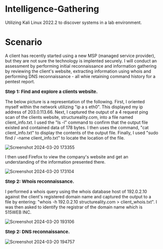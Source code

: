 # Intelligence-Gathering
Utilizing Kali Linux 2022.2 to discover systems in a lab environment.

<h1>Scenario</h1>

A client has recently started using a new MSP (managed service provider), but they are not sure the technology is implented securely. I will conduct an assessment by performing initial reconnaissance and information gathering by reviewing the client's website, extracting information using whois and performing DNS reconnaissance - all whie retaining command history for a pentest report.

**<p style="font-size: 15px;">Step 1: Find and explore a clients website.</p>**

The below picture is a representation of the following. First, I oriented myself within the network utilizing "ip a s eth0". This displayed my ip address of 203.0.113.66. Next, I captured the output of a 4 request ping scan of the clients website, structureality.com, into a file named client_info.txt. I used the "ls -l" command to confirm that the output file existed and contained data of 178 bytes. I then uses the command, "cat client_info.txt" to display the contents of the output file. Finally, I used "sudo find / -name client_info.txt" to locate the location of the file.  

![Screenshot 2024-03-20 173355](https://github.com/kvweldon/Intelligence-Gathering/assets/141193154/b509540d-2537-4624-84f2-b8cda3c7f682)


I then used Firefox to view the company's website and get an understanding of the information presented there.

![Screenshot 2024-03-20 173104](https://github.com/kvweldon/Intelligence-Gathering/assets/141193154/5a412da6-d4c6-4ff2-ae28-207f9bb49c30)


**<p style="font-size: 15px;">Step 2: Whois reconnaissance.</p>**

I performed a whois query using the whois database host of 192.0.2.10 against the client's registered domain name and captured the output to a file by entering: "whois -h 192.0.2.10 structureality.com > client_whois.txt". I was then asked to identify the registrar of the domain name which is 515WEB INC.

![Screenshot 2024-03-20 193106](https://github.com/kvweldon/Intelligence-Gathering/assets/141193154/b9e52b90-4c84-40c6-8925-00389bb6d73f)


**<p style="font-size: 15px;">Step 2: DNS reconnaissance.</p>**

![Screenshot 2024-03-20 194757](https://github.com/kvweldon/Intelligence-Gathering/assets/141193154/156318d2-b83a-414e-8b37-0dae991d1b32)

